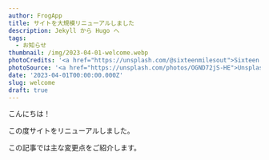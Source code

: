 ```yaml
---
author: FrogApp
title: サイトを大規模リニューアルしました
description: Jekyll から Hugo へ
tags:
  - お知らせ
thumbnail: /img/2023-04-01-welcome.webp
photoCredits: '<a href="https://unsplash.com/@sixteenmilesout">Sixteen Miles Out</a>'
photoSource: '<a href="https://unsplash.com/photos/OGND72jS-HE">Unsplash</a>'
date: '2023-04-01T00:00:00.000Z'
slug: welcome
draft: true
---
```


こんにちは！

この度サイトをリニューアルしました。

この記事では主な変更点をご紹介します。
